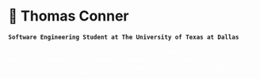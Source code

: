 # 🦾 Thomas Conner

**`Software Engineering Student at The University of Texas at Dallas`**

<p style="color: #FFFFFF">I am a full-stack developer and undergraduate student currently pursuing a Bachelor's Degree in Software Engineering at 
the University of Texas at Dallas currently hoping to attain an internship in the summer of 2024.</p>

